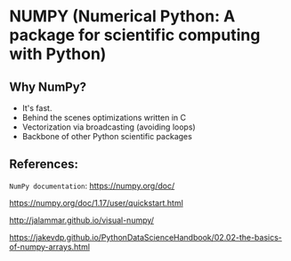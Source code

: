 # NUMPY (Numerical Python: A package for scientific computing with Python)

## Why NumPy?
 * It's fast.
 * Behind the scenes optimizations written in C
 * Vectorization via broadcasting (avoiding loops)
 * Backbone of other Python scientific packages

## References:

`NumPy documentation`: https://numpy.org/doc/

https://numpy.org/doc/1.17/user/quickstart.html

http://jalammar.github.io/visual-numpy/

https://jakevdp.github.io/PythonDataScienceHandbook/02.02-the-basics-of-numpy-arrays.html
